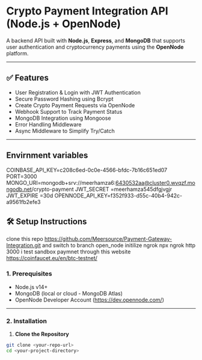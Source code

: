 # Crypto Payment Integration API (Node.js + OpenNode)

A backend API built with **Node.js**, **Express**, and **MongoDB** that supports user authentication and cryptocurrency payments using the **OpenNode** platform.

---

## ✅ Features

- User Registration & Login with JWT Authentication
- Secure Password Hashing using Bcrypt
- Create Crypto Payment Requests via OpenNode
- Webhook Support to Track Payment Status
- MongoDB Integration using Mongoose
- Error Handling Middleware
- Async Middleware to Simplify Try/Catch

---

## Envirnment variables
COINBASE_API_KEY=c208c6ed-0c0e-4566-bfdc-7b16c651ed07
PORT=3000
MONGO_URI=mongodb+srv://meerhamza6:6430532aa@cluster0.wvqzf.mongodb.net/crypto-payment
JWT_SECRET =meerhamza545dfgjvgjr
JWT_EXPIRE =30d
OPENNODE_API_KEY=f352f933-d55c-40b4-942c-a9561fb2efe3

## 🛠️ Setup Instructions
clone this repo https://github.com/Meersource/Payment-Gateway-Integration.git
and switch to branch open_node
initilize ngrok npx ngrok http 3000
i test sandbox paymnet through this website https://coinfaucet.eu/en/btc-testnet/

### 1. Prerequisites

- Node.js v14+
- MongoDB (local or cloud - MongoDB Atlas)
- OpenNode Developer Account (https://dev.opennode.com/)

---

### 2. Installation

1. **Clone the Repository**
```bash
git clone <your-repo-url>
cd <your-project-directory>
